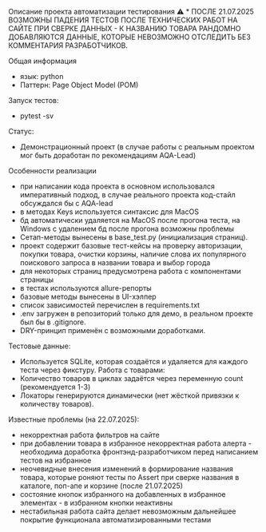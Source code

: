 Описание проекта автоматизации тестирования
⚠️ * ПОСЛЕ 21.07.2025 ВОЗМОЖНЫ ПАДЕНИЯ ТЕСТОВ ПОСЛЕ ТЕХНИЧЕСКИХ РАБОТ НА САЙТЕ ПРИ СВЕРКЕ ДАННЫХ - К НАЗВАНИЮ ТОВАРА РАНДОМНО ДОБАВЛЯЮТСЯ ДАННЫЕ, КОТОРЫЕ НЕВОЗМОЖНО ОТСЛЕДИТЬ БЕЗ КОММЕНТАРИЯ РАЗРАБОТЧИКОВ.

Общая информация
  - язык: python
  - Паттерн: Page Object Model (POM)

Запуск тестов: 
  - pytest -sv

Статус: 
  - Демонстрационный проект (в случае работы с реальным проектом мог быть доработан по рекомендациям AQA-Lead)

Особенности реализации

  - при написании кода проекта в основном использовался императивный подход, в случае реального проекта код-стайл обсуждался бы с AQA-lead
  - в методах Keys используется синтаксис для MacOS
  - бд автоматически удаляется на MacOS после прогона теста, на Windows с удалением бд после прогона возможны проблемы
  - Сетап-методы вынесены в base_test.py (инициализация страниц).
  - проект содержит базовые тест-кейсы на проверку авторизации, покупки товара, очистки корзины, наличие слова их популярного поискового запроса в названии товара и выбор города
  - для некоторых страниц предусмотрена работа с компонентами страницы
  - в тестах используются allure-репорты
  - базовые методы вынесены в UI-хэлпер
  - список зависимостей перечислен в requirements.txt
  - .env загружен в репозиторий только для демо, в реальном проекте был бы в .gitignore.
  - DRY-принцип применён с возможными доработками.

Тестовые данные:
  - Используется SQLite, которая создаётся и удаляется для каждого теста через фикстуру.
Работа с товарами:
  - Количество товаров в циклах задаётся через переменную count (рекомендуется 1-3)
  - Локаторы генерируются динамически (нет жёсткой привязки к количеству товаров).

Известные проблемы (на 22.07.2025):
  - некорректная работа фильтров на сайте
  - при добавлении товара в избранное некорректная работа алерта - необходима доработка фронтэнд-разработчиком перед написанием тестов на избранное
  - неочевидные внесения изменений в формирование названия товара, которые роняют тесты по Assert при сверке названия в каталоге, поп-апе и корзине (после 21.07.2025)
  - состояние кнопок избранного на добавленных в избранное элементах - в избранном кнопки неактивны
  - нестабильная работа сайта делает невозможным дальнейшее покрытие функционала автоматизированными тестами
